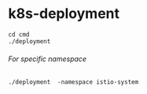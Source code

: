 # k8s-deployment

```
cd cmd
./deployment
```


###### For specific namespace 
```
./deployment  -namespace istio-system
```

